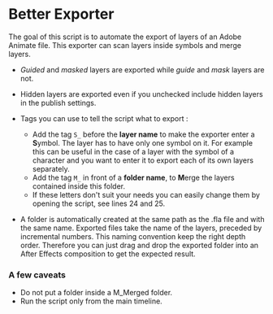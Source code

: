 # Better Exporter

The goal of this script is to automate the export of layers of an Adobe Animate file. This exporter can scan  layers inside symbols and merge layers.

- *Guided* and *masked* layers are exported while *guide* and *mask* layers are not.

- Hidden layers are exported even if you unchecked include hidden layers in the publish settings.

- Tags you can use to tell the script what to export :

	- Add the tag `S_` before the **layer name** to make the exporter enter a **S**ymbol. The layer has to have only one symbol on it. For example this can be useful in the case of a layer with the symbol of a character and you want to enter it to export each of its own layers separately.
	- Add the tag `M_` in front of a **folder name**, to **M**erge the layers contained inside this folder.
	- If these letters don't suit your needs you can easily change them by opening the script, see lines 24 and 25.

- A folder is automatically created at the same path as the .fla file and with the same name. Exported files take the name of the layers, preceded by incremental numbers. This naming convention keep the right depth order. Therefore you can just drag and drop the exported folder into an After Effects composition to get the expected result.


### A few caveats

- Do not put a folder inside a M_Merged folder.
- Run the script only from the main timeline.

